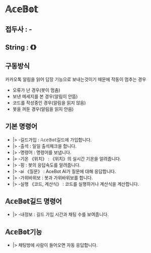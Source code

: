 # 𝔸𝕔𝕖𝔹𝕠𝕥

## 접두사 : -
## String : 《》

## 구동방식
카카오톡 알림을 읽어 답장 기능으로 보내는것이기 때문에 작동이 멈추는 경우  
- 오류가 난 경우(봇이 멈춤)  
- 보낸 메세지를 본 경우(알림이 안뜸)  
- 코드를 작성중인 경우(알림을 읽지 않음)  
- 봇을 꺼둔 경우(알림을 읽지 안음)  

## 기본 명령어
- |> -길드가입 : 𝔸𝕔𝕖𝔹𝕠𝕥길드에 가입합니다.
- |> -출석 : 일일 출석체크을 합니다. 
- |> -명령어 : 명령어를 보냅니다.
- |> -기온 《위치》 : 《위치》의 실시간 기온을 알려줍니다.
- |> -핑 : 봇의 응답속도를 알려줍니다.
- |> -ai 《질문》 : AceBot AI가 질문에 대해 응답합니다.
- |> -가위바위보 : 봇과 가위바위보를 합니다.
- |> -실행 《코드, 계산식》 : 코드를 실행하거나 계산식을 계산합니다.

## 𝔸𝕔𝕖𝔹𝕠𝕥길드 명령어
- |> -내정보 : 길드 가입 시간과 채팅 수를 보여줍니다.

## 𝔸𝕔𝕖𝔹𝕠𝕥기능
- |> 채팅방에 사람이 들어오면 자동 응답합니다.
